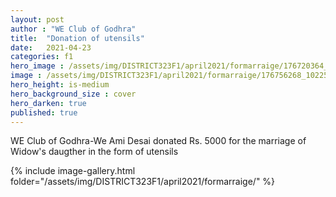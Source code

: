 ```yaml
---
layout: post
author : "WE Club of Godhra"
title:  "Donation of utensils"
date:   2021-04-23
categories: f1
hero_image : /assets/img/DISTRICT323F1/april2021/formarraige/176720364_10225847828293249_1651876450609421170_n.jpg
image : /assets/img/DISTRICT323F1/april2021/formarraige/176756268_10225847826933215_5897525385831742020_n.jpg
hero_height: is-medium
hero_background_size : cover
hero_darken: true
published: true
---
```


WE Club of Godhra-We  Ami Desai donated Rs. 5000 for the marriage of Widow's daugther in the form of utensils 



{% include image-gallery.html folder="/assets/img/DISTRICT323F1/april2021/formarraige/" %}
